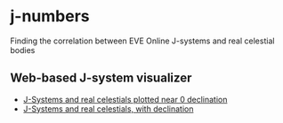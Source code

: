 # j-numbers

Finding the correlation between EVE Online J-systems and real celestial bodies

## Web-based J-system visualizer

- [J-Systems and real celestials plotted near 0 declination](https://axartiberius.github.io/j-numbers/)
- [J-Systems and real celestials, with declination](https://axartiberius.github.io/j-numbers/denormalized.html)
